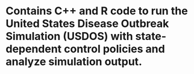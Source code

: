 # Contains C++ and R code to run the United States Disease Outbreak Simulation (USDOS) with state-dependent control policies and analyze simulation output. 
